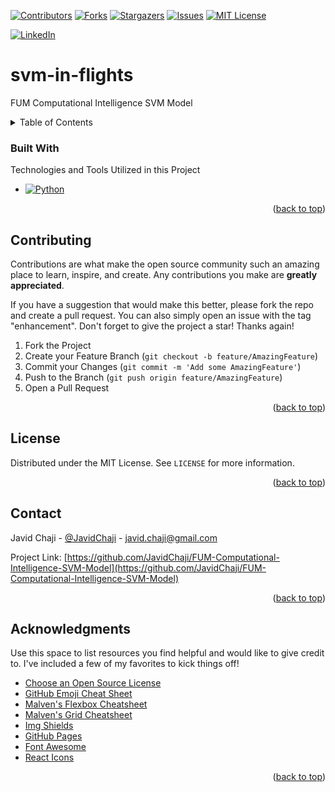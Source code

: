 <a name="readme-top"></a>


[![Contributors][contributors-shield]][contributors-url]
[![Forks][forks-shield]][forks-url]
[![Stargazers][stars-shield]][stars-url]
[![Issues][issues-shield]][issues-url]
[![MIT License][license-shield]][license-url]



[![LinkedIn][linkedin-shield]][javid-linkedin-URL]

# svm-in-flights

FUM Computational Intelligence SVM Model





<!-- TABLE OF CONTENTS -->
<details>
  <summary>Table of Contents</summary>
  <ol>
    <li>
      <a href="#about-the-project">About The Project</a>
      <ul>
        <li><a href="#built-with">Built With</a></li>
      </ul>
    </li>
    <li>
      <a href="#getting-started">Getting Started</a>
      <ul>
        <li><a href="#prerequisites">Prerequisites</a></li>
        <li><a href="#installation">Installation</a></li>
      </ul>
    </li>
    <li><a href="#usage">Usage</a></li>
    <li><a href="#roadmap">Roadmap</a></li>
    <li><a href="#contributing">Contributing</a></li>
    <li><a href="#license">License</a></li>
    <li><a href="#contact">Contact</a></li>
    <li><a href="#acknowledgments">Acknowledgments</a></li>
  </ol>
</details>







### Built With

Technologies and Tools Utilized in this Project

- [![Python][Python-Shield]][Python-URL]

<p align="right">(<a href="#readme-top">back to top</a>)</p>








<!-- CONTRIBUTING -->
## Contributing

Contributions are what make the open source community such an amazing place to learn, inspire, and create. Any contributions you make are **greatly appreciated**.

If you have a suggestion that would make this better, please fork the repo and create a pull request. You can also simply open an issue with the tag "enhancement".
Don't forget to give the project a star! Thanks again!

1. Fork the Project
2. Create your Feature Branch (`git checkout -b feature/AmazingFeature`)
3. Commit your Changes (`git commit -m 'Add some AmazingFeature'`)
4. Push to the Branch (`git push origin feature/AmazingFeature`)
5. Open a Pull Request

<p align="right">(<a href="#readme-top">back to top</a>)</p>



<!-- LICENSE -->
## License

Distributed under the MIT License. See `LICENSE` for more information.

<p align="right">(<a href="#readme-top">back to top</a>)</p>


<!-- CONTACT -->
## Contact

Javid Chaji - [@JavidChaji](https://twitter.com/JavidChaji) - javid.chaji@gmail.com

Project Link: [https://github.com/JavidChaji/FUM-Computational-Intelligence-SVM-Model](https://github.com/JavidChaji/FUM-Computational-Intelligence-SVM-Model)

<p align="right">(<a href="#readme-top">back to top</a>)</p>




<!-- ACKNOWLEDGMENTS -->
## Acknowledgments

Use this space to list resources you find helpful and would like to give credit to. I've included a few of my favorites to kick things off!

* [Choose an Open Source License](https://choosealicense.com)
* [GitHub Emoji Cheat Sheet](https://www.webpagefx.com/tools/emoji-cheat-sheet)
* [Malven's Flexbox Cheatsheet](https://flexbox.malven.co/)
* [Malven's Grid Cheatsheet](https://grid.malven.co/)
* [Img Shields](https://shields.io)
* [GitHub Pages](https://pages.github.com)
* [Font Awesome](https://fontawesome.com)
* [React Icons](https://react-icons.github.io/react-icons/search)

<p align="right">(<a href="#readme-top">back to top</a>)</p>






<!-- MARKDOWN LINKS & IMAGES -->
<!-- https://www.markdownguide.org/basic-syntax/#reference-style-links -->
<!-- https://ileriayo.github.io/markdown-badges/ -->

<!-- Contributors -->
[contributors-shield]: https://img.shields.io/github/contributors/javidchaji/FUM-Computational-Intelligence-SVM-Model.svg?style=for-the-badge

[contributors-url]: https://github.com/javidchaji/FUM-Computational-Intelligence-SVM-Model/graphs/contributors

<!-- Forks -->
[forks-shield]: https://img.shields.io/github/forks/javidchaji/FUM-Computational-Intelligence-SVM-Model.svg?style=for-the-badge

[forks-url]: https://github.com/javidchaji/FUM-Computational-Intelligence-SVM-Model/network/members


<!-- Stars -->
[stars-shield]: https://img.shields.io/github/stars/javidchaji/FUM-Computational-Intelligence-SVM-Model.svg?style=for-the-badge

[stars-url]: https://github.com/javidchaji/FUM-Computational-Intelligence-SVM-Model/stargazers


<!-- Issues -->
[issues-shield]: https://img.shields.io/github/issues/javidchaji/FUM-Computational-Intelligence-SVM-Model.svg?style=for-the-badge

[issues-url]: https://github.com/javidchaji/FUM-Computational-Intelligence-SVM-Model/issues


<!-- License -->
[license-shield]: https://img.shields.io/github/license/javidchaji/FUM-Computational-Intelligence-SVM-Model.svg?style=for-the-badge

[license-url]: https://github.com/javidchaji/FUM-Computational-Intelligence-SVM-Model/blob/master/LICENSE


<!-- Linkedin -->
[linkedin-shield]: https://img.shields.io/badge/linkedin-%230077B5.svg?style=for-the-badge&logo=linkedin&logoColor=white

[javid-linkedin-URL]: https://linkedin.com/in/javidchaji


<!-- Python -->
[Python-Shield]: https://img.shields.io/badge/Python-FFD43B?style=for-the-badge&logo=python&logoColor=blue

[Python-URL]: https://www.python.org/

